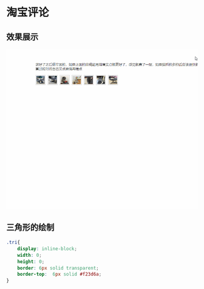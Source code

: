 # 淘宝评论

## 效果展示
![demo](./demo.gif)

## 三角形的绘制
```css
.tri{
    display: inline-block;
    width: 0;
    height: 0;
    border: 6px solid transparent;
    border-top:  6px solid #f23d6a;
}
```
